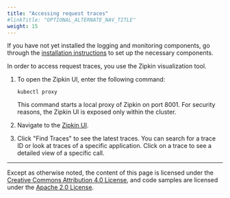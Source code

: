```yaml
---
title: "Accessing request traces"
#linkTitle: "OPTIONAL_ALTERNATE_NAV_TITLE"
weight: 15
---
```


If you have not yet installed the logging and monitoring components, go through
the [installation instructions](./installing-logging-metrics-traces/) to set
up the necessary components.

In order to access request traces, you use the Zipkin visualization tool.

1.  To open the Zipkin UI, enter the following command:

    ```shell
    kubectl proxy
    ```

    This command starts a local proxy of Zipkin on port 8001. For security
    reasons, the Zipkin UI is exposed only within the cluster.

1.  Navigate to the
    [Zipkin UI](http://localhost:8001/api/v1/namespaces/istio-system/services/zipkin:9411/proxy/zipkin/).

1.  Click "Find Traces" to see the latest traces. You can search for a trace ID
    or look at traces of a specific application. Click on a trace to see a
    detailed view of a specific call.

<!--TODO: Consider adding a video here. -->

---

Except as otherwise noted, the content of this page is licensed under the
[Creative Commons Attribution 4.0 License](https://creativecommons.org/licenses/by/4.0/),
and code samples are licensed under the
[Apache 2.0 License](https://www.apache.org/licenses/LICENSE-2.0).
